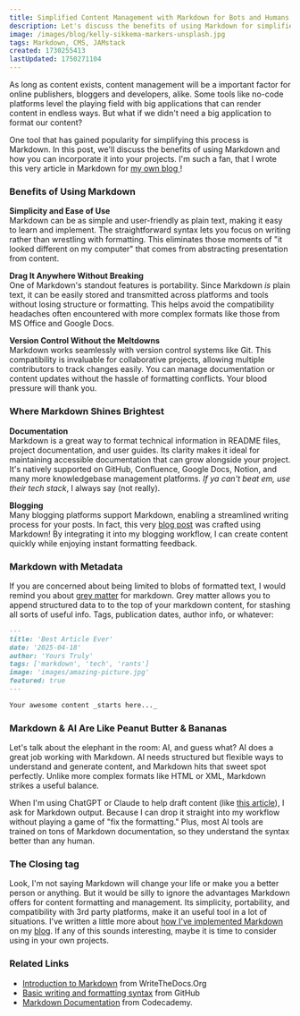 ```yaml
---
title: Simplified Content Management with Markdown for Bots and Humans
description: Let's discuss the benefits of using Markdown for simplified content management. Incorporate Markdown into your projects, from documentation to blogging, to enhance your content workflow
image: /images/blog/kelly-sikkema-markers-unsplash.jpg
tags: Markdown, CMS, JAMstack
created: 1730255413
lastUpdated: 1750271104
---
```


As long as content exists, content management will be a important factor for online publishers, bloggers and developers, alike. Some tools like no-code platforms level the playing field with big applications that can render content in endless ways. But what if we didn't need a big application to format our content?

One tool that has gained popularity for simplifying this process is Markdown. In this post, we'll discuss the benefits of using Markdown and how you can incorporate it into your projects. I'm such a fan, that I wrote this very article in Markdown for [my own blog ](https://magill.dev/blog)!

### Benefits of Using Markdown

**Simplicity and Ease of Use**  
Markdown can be as simple and user-friendly as plain text, making it easy to learn and implement. The straightforward syntax lets you focus on writing rather than wrestling with formatting. This eliminates those moments of "it looked different on my computer" that comes from abstracting presentation from content.

**Drag It Anywhere Without Breaking**  
One of Markdown's standout features is portability. Since Markdown _is_ plain text, it can be easily stored and transmitted across platforms and tools without losing structure or formatting. This helps avoid the compatibility headaches often encountered with more complex formats like those from MS Office and Google Docs.

**Version Control Without the Meltdowns**  
Markdown works seamlessly with version control systems like Git. This compatibility is invaluable for collaborative projects, allowing multiple contributors to track changes easily. You can manage documentation or content updates without the hassle of formatting conflicts. Your blood pressure will thank you.

### Where Markdown Shines Brightest

**Documentation**  
Markdown is a great way to format technical information in README files, project documentation, and user guides. Its clarity makes it ideal for maintaining accessible documentation that can grow alongside your project. It's natively supported on GitHub, Confluence, Google Docs, Notion, and many more knowledgebase management platforms. _If ya can't beat em, use their tech stack_, I always say (not really).

**Blogging**  
Many blogging platforms support Markdown, enabling a streamlined writing process for your posts. In fact, this very [blog post](https://magill.dev/post/simplified-content-management-with-markdown) was crafted using Markdown! By integrating it into my blogging workflow, I can create content quickly while enjoying instant formatting feedback.

### Markdown with Metadata

If you are concerned about being limited to blobs of formatted text, I would remind you about [grey matter](https://www.npmjs.com/package/gray-matter) for markdown. Grey matter allows you to append structured data to to the top of your markdown content, for stashing all sorts of useful info. Tags, publication dates, author info, or whatever:

```markdown
---
title: 'Best Article Ever'
date: '2025-04-18'
author: 'Yours Truly'
tags: ['markdown', 'tech', 'rants']
image: 'images/amazing-picture.jpg'
featured: true
---

Your awesome content _starts here..._
```

### Markdown & AI Are Like Peanut Butter & Bananas

Let's talk about the elephant in the room: AI, and guess what? AI does a great job working with Markdown. AI needs structured but flexible ways to understand and generate content, and Markdown hits that sweet spot perfectly. Unlike more complex formats like HTML or XML, Markdown strikes a useful balance.

When I'm using ChatGPT or Claude to help draft content (like [this article](https://magill.dev/post/row-level-security-in-serverless-postgresql-for-hipaa-compliance)), I ask for Markdown output. Because I can drop it straight into my workflow without playing a game of "fix the formatting." Plus, most AI tools are trained on tons of Markdown documentation, so they understand the syntax better than any human.

### The Closing tag

Look, I'm not saying Markdown will change your life or make you a better person or anything. But it would be silly to ignore the advantages Markdown offers for content formatting and management. Its simplicity, portability, and compatibility with 3rd party platforms, make it an useful tool in a lot of situations. I've written a little more about [how I've implemented Markdown](https://magill.dev/post/lets-breakdown-this-website) on my [blog](https://magill.dev/). If any of this sounds interesting, maybe it is time to consider using in your own projects.

### Related Links

- [Introduction to Markdown](https://www.writethedocs.org/guide/writing/markdown/) from WriteTheDocs.Org
- [Basic writing and formatting syntax](https://docs.github.com/en/get-started/writing-on-github/getting-started-with-writing-and-formatting-on-github/basic-writing-and-formatting-syntax) from GitHub
- [Markdown Documentation](https://www.codecademy.com/resources/docs/markdown) from Codecademy.
